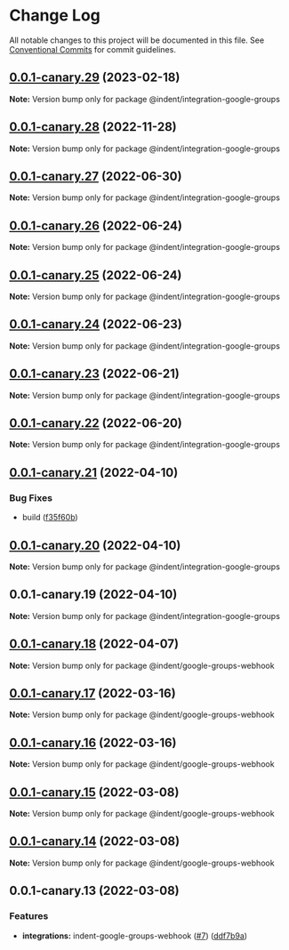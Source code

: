 # Change Log

All notable changes to this project will be documented in this file.
See [Conventional Commits](https://conventionalcommits.org) for commit guidelines.

## [0.0.1-canary.29](https://github.com/indentapis/integrations/compare/@indent/integration-google-groups@0.0.1-canary.28...@indent/integration-google-groups@0.0.1-canary.29) (2023-02-18)

**Note:** Version bump only for package @indent/integration-google-groups





## [0.0.1-canary.28](https://github.com/indentapis/integrations/compare/@indent/integration-google-groups@0.0.1-canary.27...@indent/integration-google-groups@0.0.1-canary.28) (2022-11-28)

**Note:** Version bump only for package @indent/integration-google-groups





## [0.0.1-canary.27](https://github.com/indentapis/integrations/compare/@indent/integration-google-groups@0.0.1-canary.26...@indent/integration-google-groups@0.0.1-canary.27) (2022-06-30)

**Note:** Version bump only for package @indent/integration-google-groups





## [0.0.1-canary.26](https://github.com/indentapis/integrations/compare/@indent/integration-google-groups@0.0.1-canary.25...@indent/integration-google-groups@0.0.1-canary.26) (2022-06-24)

**Note:** Version bump only for package @indent/integration-google-groups





## [0.0.1-canary.25](https://github.com/indentapis/integrations/compare/@indent/integration-google-groups@0.0.1-canary.24...@indent/integration-google-groups@0.0.1-canary.25) (2022-06-24)

**Note:** Version bump only for package @indent/integration-google-groups





## [0.0.1-canary.24](https://github.com/indentapis/integrations/compare/@indent/integration-google-groups@0.0.1-canary.23...@indent/integration-google-groups@0.0.1-canary.24) (2022-06-23)

**Note:** Version bump only for package @indent/integration-google-groups





## [0.0.1-canary.23](https://github.com/indentapis/integrations/compare/@indent/integration-google-groups@0.0.1-canary.22...@indent/integration-google-groups@0.0.1-canary.23) (2022-06-21)

**Note:** Version bump only for package @indent/integration-google-groups





## [0.0.1-canary.22](https://github.com/indentapis/integrations/compare/@indent/integration-google-groups@0.0.1-canary.21...@indent/integration-google-groups@0.0.1-canary.22) (2022-06-20)

**Note:** Version bump only for package @indent/integration-google-groups





## [0.0.1-canary.21](https://github.com/indentapis/integrations/compare/@indent/integration-google-groups@0.0.1-canary.20...@indent/integration-google-groups@0.0.1-canary.21) (2022-04-10)


### Bug Fixes

* build ([f35f60b](https://github.com/indentapis/integrations/commit/f35f60be6050a9f50ae5617be3583c6454e0d5d9))





## [0.0.1-canary.20](https://github.com/indentapis/integrations/compare/@indent/integration-google-groups@0.0.1-canary.19...@indent/integration-google-groups@0.0.1-canary.20) (2022-04-10)

**Note:** Version bump only for package @indent/integration-google-groups





## 0.0.1-canary.19 (2022-04-10)

**Note:** Version bump only for package @indent/integration-google-groups





## [0.0.1-canary.18](https://github.com/indentapis/integrations/compare/@indent/google-groups-webhook@0.0.1-canary.17...@indent/google-groups-webhook@0.0.1-canary.18) (2022-04-07)

**Note:** Version bump only for package @indent/google-groups-webhook





## [0.0.1-canary.17](https://github.com/indentapis/integrations/compare/@indent/google-groups-webhook@0.0.1-canary.16...@indent/google-groups-webhook@0.0.1-canary.17) (2022-03-16)

**Note:** Version bump only for package @indent/google-groups-webhook





## [0.0.1-canary.16](https://github.com/indentapis/integrations/compare/@indent/google-groups-webhook@0.0.1-canary.15...@indent/google-groups-webhook@0.0.1-canary.16) (2022-03-16)

**Note:** Version bump only for package @indent/google-groups-webhook





## [0.0.1-canary.15](https://github.com/indentapis/integrations/compare/@indent/google-groups-webhook@0.0.1-canary.14...@indent/google-groups-webhook@0.0.1-canary.15) (2022-03-08)

**Note:** Version bump only for package @indent/google-groups-webhook





## [0.0.1-canary.14](https://github.com/indentapis/integrations/compare/@indent/google-groups-webhook@0.0.1-canary.13...@indent/google-groups-webhook@0.0.1-canary.14) (2022-03-08)

**Note:** Version bump only for package @indent/google-groups-webhook





## 0.0.1-canary.13 (2022-03-08)


### Features

* **integrations:** indent-google-groups-webhook ([#7](https://github.com/indentapis/integrations/issues/7)) ([ddf7b9a](https://github.com/indentapis/integrations/commit/ddf7b9a45f3be9d70f0c1219a0cfef6057bd6caf))
